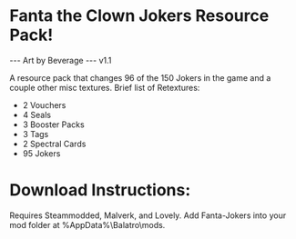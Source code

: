 # Fanta the Clown Jokers Resource Pack!

--- Art by Beverage --- v1.1

A resource pack that changes 96 of the 150 Jokers in the game and a couple other misc textures.
Brief list of Retextures:

- 2 Vouchers
- 4 Seals
- 3 Booster Packs
- 3 Tags
- 2 Spectral Cards
- 95 Jokers


# Download Instructions:
Requires Steammodded, Malverk, and Lovely. Add Fanta-Jokers into your mod folder at %AppData%\Balatro\mods\.
